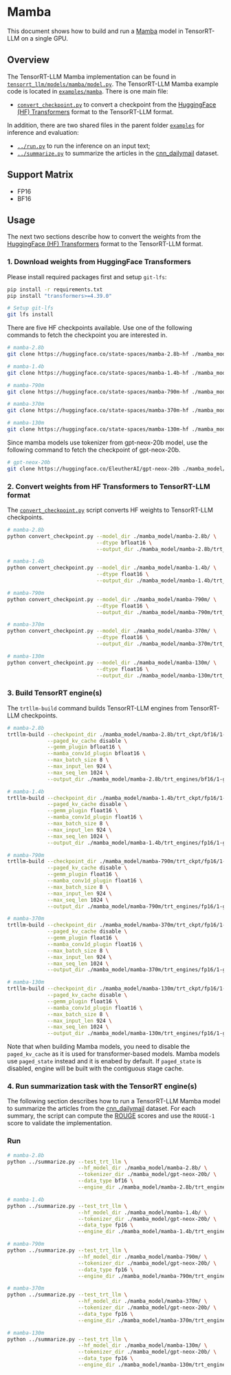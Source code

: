 # Mamba

This document shows how to build and run a [Mamba](https://github.com/state-spaces/mamba) model in TensorRT-LLM on a single GPU.

## Overview

The TensorRT-LLM Mamba implementation can be found in [`tensorrt_llm/models/mamba/model.py`](../../tensorrt_llm/models/mamba/model.py). The TensorRT-LLM Mamba example code is located in [`examples/mamba`](./). There is one main file:

* [`convert_checkpoint.py`](./convert_checkpoint.py) to convert a checkpoint from the [HuggingFace (HF) Transformers](https://github.com/huggingface/transformers) format to the TensorRT-LLM format.

In addition, there are two shared files in the parent folder [`examples`](../) for inference and evaluation:

* [`../run.py`](../run.py) to run the inference on an input text;
* [`../summarize.py`](../summarize.py) to summarize the articles in the [cnn_dailymail](https://huggingface.co/datasets/cnn_dailymail) dataset.


## Support Matrix
  * FP16
  * BF16

## Usage

The next two sections describe how to convert the weights from the [HuggingFace (HF) Transformers](https://github.com/huggingface/transformers)
format to the TensorRT-LLM format.

### 1. Download weights from HuggingFace Transformers

Please install required packages first and setup `git-lfs`:

```bash
pip install -r requirements.txt
pip install "transformers>=4.39.0"

# Setup git-lfs
git lfs install
```

There are five HF checkpoints available. Use one of the following commands to fetch the checkpoint you are interested in.

```bash
# mamba-2.8b
git clone https://huggingface.co/state-spaces/mamba-2.8b-hf ./mamba_model/mamba-2.8b

# mamba-1.4b
git clone https://huggingface.co/state-spaces/mamba-1.4b-hf ./mamba_model/mamba-1.4b

# mamba-790m
git clone https://huggingface.co/state-spaces/mamba-790m-hf ./mamba_model/mamba-790m

# mamba-370m
git clone https://huggingface.co/state-spaces/mamba-370m-hf ./mamba_model/mamba-370m

# mamba-130m
git clone https://huggingface.co/state-spaces/mamba-130m-hf ./mamba_model/mamba-130m
```

Since mamba models use tokenizer from gpt-neox-20b model, use the following command to fetch the checkpoint of gpt-neox-20b.

```bash
# gpt-neox-20b
git clone https://huggingface.co/EleutherAI/gpt-neox-20b ./mamba_model/gpt-neox-20b
```

### 2. Convert weights from HF Transformers to TensorRT-LLM format
The [`convert_checkpoint.py`](./convert_checkpoint.py) script converts HF weights to TensorRT-LLM checkpoints.

```bash
# mamba-2.8b
python convert_checkpoint.py --model_dir ./mamba_model/mamba-2.8b/ \
                             --dtype bfloat16 \
                             --output_dir ./mamba_model/mamba-2.8b/trt_ckpt/bf16/1-gpu/

# mamba-1.4b
python convert_checkpoint.py --model_dir ./mamba_model/mamba-1.4b/ \
                             --dtype float16 \
                             --output_dir ./mamba_model/mamba-1.4b/trt_ckpt/fp16/1-gpu/

# mamba-790m
python convert_checkpoint.py --model_dir ./mamba_model/mamba-790m/ \
                             --dtype float16 \
                             --output_dir ./mamba_model/mamba-790m/trt_ckpt/fp16/1-gpu/

# mamba-370m
python convert_checkpoint.py --model_dir ./mamba_model/mamba-370m/ \
                             --dtype float16 \
                             --output_dir ./mamba_model/mamba-370m/trt_ckpt/fp16/1-gpu/

# mamba-130m
python convert_checkpoint.py --model_dir ./mamba_model/mamba-130m/ \
                             --dtype float16 \
                             --output_dir ./mamba_model/mamba-130m/trt_ckpt/fp16/1-gpu/
```

### 3. Build TensorRT engine(s)
The `trtllm-build` command builds TensorRT-LLM engines from TensorRT-LLM checkpoints.

```bash
# mamba-2.8b
trtllm-build --checkpoint_dir ./mamba_model/mamba-2.8b/trt_ckpt/bf16/1-gpu/ \
             --paged_kv_cache disable \
             --gemm_plugin bfloat16 \
             --mamba_conv1d_plugin bfloat16 \
             --max_batch_size 8 \
             --max_input_len 924 \
             --max_seq_len 1024 \
             --output_dir ./mamba_model/mamba-2.8b/trt_engines/bf16/1-gpu/

# mamba-1.4b
trtllm-build --checkpoint_dir ./mamba_model/mamba-1.4b/trt_ckpt/fp16/1-gpu/ \
             --paged_kv_cache disable \
             --gemm_plugin float16 \
             --mamba_conv1d_plugin float16 \
             --max_batch_size 8 \
             --max_input_len 924 \
             --max_seq_len 1024 \
             --output_dir ./mamba_model/mamba-1.4b/trt_engines/fp16/1-gpu/

# mamba-790m
trtllm-build --checkpoint_dir ./mamba_model/mamba-790m/trt_ckpt/fp16/1-gpu/ \
             --paged_kv_cache disable \
             --gemm_plugin float16 \
             --mamba_conv1d_plugin float16 \
             --max_batch_size 8 \
             --max_input_len 924 \
             --max_seq_len 1024 \
             --output_dir ./mamba_model/mamba-790m/trt_engines/fp16/1-gpu/

# mamba-370m
trtllm-build --checkpoint_dir ./mamba_model/mamba-370m/trt_ckpt/fp16/1-gpu/ \
             --paged_kv_cache disable \
             --gemm_plugin float16 \
             --mamba_conv1d_plugin float16 \
             --max_batch_size 8 \
             --max_input_len 924 \
             --max_seq_len 1024 \
             --output_dir ./mamba_model/mamba-370m/trt_engines/fp16/1-gpu/

# mamba-130m
trtllm-build --checkpoint_dir ./mamba_model/mamba-130m/trt_ckpt/fp16/1-gpu/ \
             --paged_kv_cache disable \
             --gemm_plugin float16 \
             --mamba_conv1d_plugin float16 \
             --max_batch_size 8 \
             --max_input_len 924 \
             --max_seq_len 1024 \
             --output_dir ./mamba_model/mamba-130m/trt_engines/fp16/1-gpu/
```

Note that when building Mamba models, you need to disable the `paged_kv_cache` as it is used for
transformer-based models. Mamba models use `paged_state` instead and it is enabed by default.
If `paged_state` is disabled, engine will be built with the contiguous stage cache.

### 4. Run summarization task with the TensorRT engine(s)

The following section describes how to run a TensorRT-LLM Mamba model to summarize the articles from the
[cnn_dailymail](https://huggingface.co/datasets/cnn_dailymail) dataset. For each summary, the script can compute the
[ROUGE](https://en.wikipedia.org/wiki/ROUGE_(metric)) scores and use the `ROUGE-1` score to validate the implementation.

### Run
```bash
# mamba-2.8b
python ../summarize.py --test_trt_llm \
                       --hf_model_dir ./mamba_model/mamba-2.8b/ \
                       --tokenizer_dir ./mamba_model/gpt-neox-20b/ \
                       --data_type bf16 \
                       --engine_dir ./mamba_model/mamba-2.8b/trt_engines/bf16/1-gpu/

# mamba-1.4b
python ../summarize.py --test_trt_llm \
                       --hf_model_dir ./mamba_model/mamba-1.4b/ \
                       --tokenizer_dir ./mamba_model/gpt-neox-20b/ \
                       --data_type fp16 \
                       --engine_dir ./mamba_model/mamba-1.4b/trt_engines/fp16/1-gpu/

# mamba-790m
python ../summarize.py --test_trt_llm \
                       --hf_model_dir ./mamba_model/mamba-790m/ \
                       --tokenizer_dir ./mamba_model/gpt-neox-20b/ \
                       --data_type fp16 \
                       --engine_dir ./mamba_model/mamba-790m/trt_engines/fp16/1-gpu/

# mamba-370m
python ../summarize.py --test_trt_llm \
                       --hf_model_dir ./mamba_model/mamba-370m/ \
                       --tokenizer_dir ./mamba_model/gpt-neox-20b/ \
                       --data_type fp16 \
                       --engine_dir ./mamba_model/mamba-370m/trt_engines/fp16/1-gpu/

# mamba-130m
python ../summarize.py --test_trt_llm \
                       --hf_model_dir ./mamba_model/mamba-130m/ \
                       --tokenizer_dir ./mamba_model/gpt-neox-20b/ \
                       --data_type fp16 \
                       --engine_dir ./mamba_model/mamba-130m/trt_engines/fp16/1-gpu/
```
